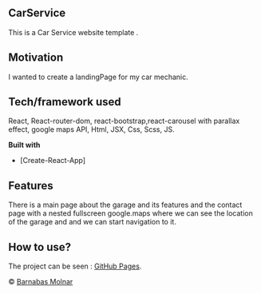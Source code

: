 
## CarService
This is a Car Service website template .

## Motivation
I wanted to create a landingPage for my car mechanic.


## Tech/framework used
React, React-router-dom, react-bootstrap,react-carousel with parallax effect, google maps API, Html, JSX, Css, Scss, JS.

<b>Built with</b>
- [Create-React-App]

## Features
There is a main page about the garage and its features  and the contact page with a nested fullscreen google.maps where we can see the location of the garage and and we can start navigation to it.




## How to use?
The project can be seen : [GitHub Pages](https://barna-molnar.github.io/CarService/).





 © [Barnabas Molnar]()
